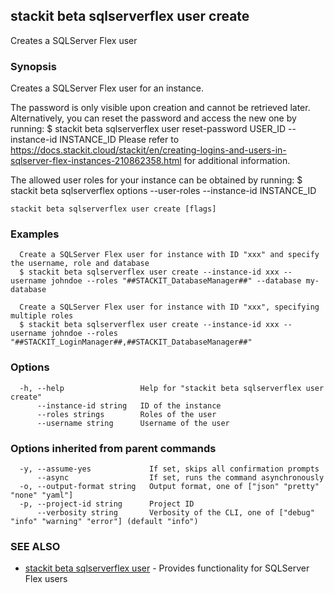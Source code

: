 ## stackit beta sqlserverflex user create

Creates a SQLServer Flex user

### Synopsis

Creates a SQLServer Flex user for an instance.

The password is only visible upon creation and cannot be retrieved later.
Alternatively, you can reset the password and access the new one by running:
  $ stackit beta sqlserverflex user reset-password USER_ID --instance-id INSTANCE_ID
Please refer to https://docs.stackit.cloud/stackit/en/creating-logins-and-users-in-sqlserver-flex-instances-210862358.html for additional information.

The allowed user roles for your instance can be obtained by running:
  $ stackit beta sqlserverflex options --user-roles --instance-id INSTANCE_ID

```
stackit beta sqlserverflex user create [flags]
```

### Examples

```
  Create a SQLServer Flex user for instance with ID "xxx" and specify the username, role and database
  $ stackit beta sqlserverflex user create --instance-id xxx --username johndoe --roles "##STACKIT_DatabaseManager##" --database my-database

  Create a SQLServer Flex user for instance with ID "xxx", specifying multiple roles
  $ stackit beta sqlserverflex user create --instance-id xxx --username johndoe --roles "##STACKIT_LoginManager##,##STACKIT_DatabaseManager##"
```

### Options

```
  -h, --help                 Help for "stackit beta sqlserverflex user create"
      --instance-id string   ID of the instance
      --roles strings        Roles of the user
      --username string      Username of the user
```

### Options inherited from parent commands

```
  -y, --assume-yes             If set, skips all confirmation prompts
      --async                  If set, runs the command asynchronously
  -o, --output-format string   Output format, one of ["json" "pretty" "none" "yaml"]
  -p, --project-id string      Project ID
      --verbosity string       Verbosity of the CLI, one of ["debug" "info" "warning" "error"] (default "info")
```

### SEE ALSO

* [stackit beta sqlserverflex user](./stackit_beta_sqlserverflex_user.md)	 - Provides functionality for SQLServer Flex users

